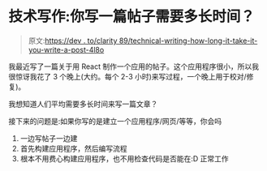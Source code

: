 # 技术写作:你写一篇帖子需要多长时间？

> 原文:[https://dev . to/clarity 89/technical-writing-how-long-it-take-it-you-write-a-post-4l8o](https://dev.to/clarity89/technical-writing-how-long-does-it-take-you-to-write-a-post-4l8o)

我最近写了一篇关于用 React 制作一个应用的帖子。这个应用程序很小，所以我很惊讶我花了 3 个晚上(大约。每个 2-3 小时)来写过程，一个晚上用于校对/修复)。

我想知道人们平均需要多长时间来写一篇文章？

接下来的问题是:如果你写的是建立一个应用程序/网页/等等，你会吗

1.  一边写帖子一边建
2.  首先构建应用程序，然后编写流程
3.  根本不用费心构建应用程序，也不用检查代码是否能在:D 正常工作